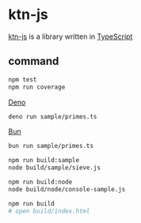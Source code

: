 # ktn-js

[ktn-js](https://github.com/kittttttan/ktn-js) is a library written in [TypeScript](http://www.typescriptlang.org/)

## command

```sh
npm test
npm run coverage
```

[Deno](https://deno.com/)
```sh
deno run sample/primes.ts
```

[Bun](https://bun.sh/)
```sh
bun run sample/primes.ts
```

```sh
npm run build:sample
node build/sample/sieve.js
```

```sh
npm run build:node
node build/node/console-sample.js
```

```sh
npm run build
# open build/index.html
```
